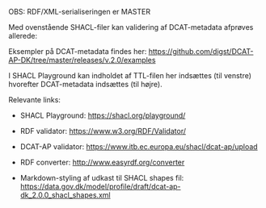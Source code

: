 OBS: RDF/XML-serialiseringen er MASTER

Med ovenstående SHACL-filer kan validering af DCAT-metadata afprøves allerede:

Eksempler på DCAT-metadata findes her: https://github.com/digst/DCAT-AP-DK/tree/master/releases/v.2.0/examples

I SHACL Playground kan indholdet af TTL-filen her indsættes (til venstre) hvorefter DCAT-metadata indsættes (til højre).

Relevante links:

* SHACL Playground: https://shacl.org/playground/

* RDF validator: https://www.w3.org/RDF/Validator/

* DCAT-AP validator: https://www.itb.ec.europa.eu/shacl/dcat-ap/upload

* RDF converter: http://www.easyrdf.org/converter

* Markdown-styling af udkast til SHACL shapes fil: https://data.gov.dk/model/profile/draft/dcat-ap-dk_2.0.0_shacl_shapes.xml
